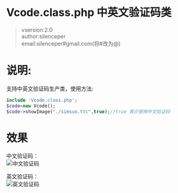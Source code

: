 Vcode.class.php 中英文验证码类
====
>
>vsersion:2.0    
>author:silenceper   
>email:silenceper#gmail.com(将#改为@)    


说明:
====
  支持中英文验证码生产类，使用方法:    

```php
include 'Vcode.class.php';   
$code=new Vcode();   
$code->showImage("./simsun.ttc",true);//true 表示使用中文验证码   
```
效果
====
中文验证码：   
![中文验证码](http://silenceper.qiniudn.com/wp-content/uploads/2013/01/QQ%E6%88%AA%E5%9B%BE20130121184152.png)    

英文验证码：   
![英文验证码](http://silenceper.qiniudn.com/wp-content/uploads/2013/01/QQ%E6%88%AA%E5%9B%BE20130118181912.png)   


